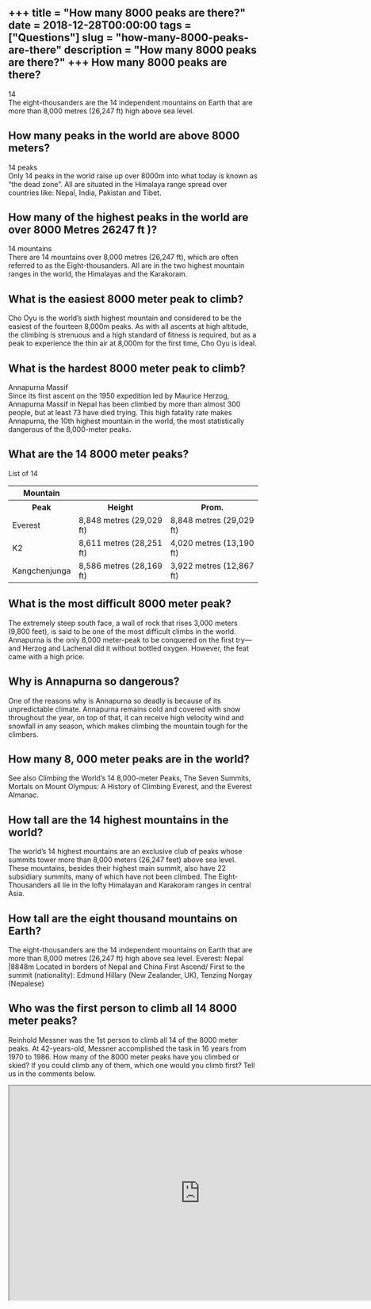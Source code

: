 +++
title = "How many 8000 peaks are there?"
date = 2018-12-28T00:00:00
tags = ["Questions"]
slug = "how-many-8000-peaks-are-there"
description = "How many 8000 peaks are there?"
+++
How many 8000 peaks are there?
------------------------------

14  
The eight-thousanders are the 14 independent mountains on Earth that are more than 8,000 metres (26,247 ft) high above sea level.

How many peaks in the world are above 8000 meters?
--------------------------------------------------

14 peaks  
Only 14 peaks in the world raise up over 8000m into what today is known as “the dead zone”. All are situated in the Himalaya range spread over countries like: Nepal, India, Pakistan and Tibet.

How many of the highest peaks in the world are over 8000 Metres 26247 ft )?
---------------------------------------------------------------------------

14 mountains  
There are 14 mountains over 8,000 metres (26,247 ft), which are often referred to as the Eight-thousanders. All are in the two highest mountain ranges in the world, the Himalayas and the Karakoram.

What is the easiest 8000 meter peak to climb?
---------------------------------------------

Cho Oyu is the world’s sixth highest mountain and considered to be the easiest of the fourteen 8,000m peaks. As with all ascents at high altitude, the climbing is strenuous and a high standard of fitness is required, but as a peak to experience the thin air at 8,000m for the first time, Cho Oyu is ideal.

What is the hardest 8000 meter peak to climb?
---------------------------------------------

Annapurna Massif  
Since its first ascent on the 1950 expedition led by Maurice Herzog, Annapurna Massif in Nepal has been climbed by more than almost 300 people, but at least 73 have died trying. This high fatality rate makes Annapurna, the 10th highest mountain in the world, the most statistically dangerous of the 8,000-meter peaks.

What are the 14 8000 meter peaks?
---------------------------------

List of 14

<table><tr><th>Mountain</th></tr><tr><th>Peak</th><th>Height</th><th>Prom.</th></tr><tr><td>Everest</td><td>8,848 metres (29,029 ft)</td><td>8,848 metres (29,029 ft)</td></tr><tr><td>K2</td><td>8,611 metres (28,251 ft)</td><td>4,020 metres (13,190 ft)</td></tr><tr><td>Kangchenjunga</td><td>8,586 metres (28,169 ft)</td><td>3,922 metres (12,867 ft)</td></tr></table>

What is the most difficult 8000 meter peak?
-------------------------------------------

The extremely steep south face, a wall of rock that rises 3,000 meters (9,800 feet), is said to be one of the most difficult climbs in the world. Annapurna is the only 8,000 meter-peak to be conquered on the first try—and Herzog and Lachenal did it without bottled oxygen. However, the feat came with a high price.

Why is Annapurna so dangerous?
------------------------------

One of the reasons why is Annapurna so deadly is because of its unpredictable climate. Annapurna remains cold and covered with snow throughout the year, on top of that, it can receive high velocity wind and snowfall in any season, which makes climbing the mountain tough for the climbers.

How many 8, 000 meter peaks are in the world?
---------------------------------------------

See also Climbing the World’s 14 8,000-meter Peaks, The Seven Summits, Mortals on Mount Olympus: A History of Climbing Everest, and the Everest Almanac.

How tall are the 14 highest mountains in the world?
---------------------------------------------------

The world’s 14 highest mountains are an exclusive club of peaks whose summits tower more than 8,000 meters (26,247 feet) above sea level. These mountains, besides their highest main summit, also have 22 subsidiary summits, many of which have not been climbed. The Eight-Thousanders all lie in the lofty Himalayan and Karakoram ranges in central Asia.

How tall are the eight thousand mountains on Earth?
---------------------------------------------------

The eight-thousanders are the 14 independent mountains on Earth that are more than 8,000 metres (26,247 ft) high above sea level. Everest: Nepal |8848m Located in borders of Nepal and China First Ascend/ First to the summit (nationality): Edmund Hillary (New Zealander, UK), Tenzing Norgay (Nepalese)

Who was the first person to climb all 14 8000 meter peaks?
----------------------------------------------------------

Reinhold Messner was the 1st person to climb all 14 of the 8000 meter peaks. At 42-years-old, Messner accomplished the task in 16 years from 1970 to 1986. How many of the 8000 meter peaks have you climbed or skied? If you could climb any of them, which one would you climb first? Tell us in the comments below.

<iframe allow="accelerometer; autoplay; clipboard-write; encrypted-media; gyroscope; picture-in-picture" allowfullscreen="" class="__youtube_prefs__  epyt-is-override  no-lazyload" data-no-lazy="1" data-origheight="433" data-origwidth="770" data-skipgform_ajax_framebjll="" height="433" id="_ytid_39404" loading="lazy" src="https://www.youtube.com/embed/UkamAbuuwio?enablejsapi=1&autoplay=0&cc_load_policy=0&cc_lang_pref=&iv_load_policy=1&loop=0&modestbranding=0&rel=1&fs=1&playsinline=0&autohide=2&theme=dark&color=red&controls=1&" title="YouTube player" width="770"></iframe>